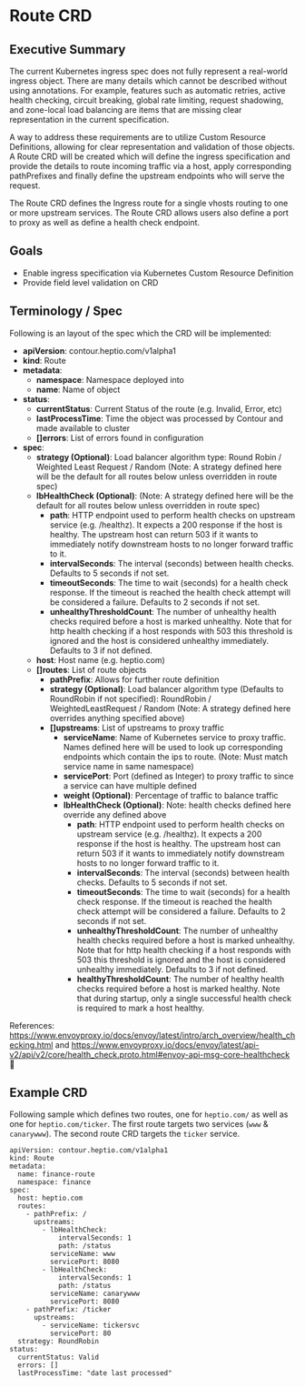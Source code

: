 # Route CRD

## Executive Summary

The current Kubernetes ingress spec does not fully represent a real-world ingress object. There are many details which cannot be described without using annotations. For example, features such as automatic retries, active health checking, circuit breaking, global rate limiting, request shadowing, and zone-local load balancing are items that are missing clear representation in the current specification. 

A way to address these requirements are to utilize Custom Resource Definitions, allowing for clear representation and validation of those objects. A Route CRD will be created which will define the ingress specification and provide the details to route incoming traffic via a host, apply corresponding pathPrefixes and finally define the upstream endpoints who will serve the request. 

The Route CRD defines the Ingress route for a single vhosts routing to one or more upstream services. The Route CRD allows users also define a port to proxy as well as define a health check endpoint. 

## Goals

- Enable ingress specification via Kubernetes Custom Resource Definition
- Provide field level validation on CRD

## Terminology / Spec

Following is an layout of the spec which the CRD will be implemented:

- **apiVersion**: contour.heptio.com/v1alpha1
- **kind**: Route
- **metadata**:
  - **namespace**: Namespace deployed into
  - **name**: Name of object
- **status**: 
  - **currentStatus**: Current Status of the route (e.g. Invalid, Error, etc)
  - **lastProcessTime**: Time the object was processed by Contour and made available to cluster
  - **[]errors**: List of errors found in configuration
- **spec**:
  - **strategy (Optional)**: Load balancer algorithm type: Round Robin / Weighted Least Request / Random (Note: A strategy defined here will be the default for all routes below unless overridden in route spec)
  - **lbHealthCheck (Optional)**: (Note: A strategy defined here will be the default for all routes below unless overridden in route spec)
    - **path**: HTTP endpoint used to perform health checks on upstream service (e.g. /healthz). It expects a 200 response if the host is healthy. The upstream host can return 503 if it wants to immediately notify downstream hosts to no longer forward traffic to it.
    - **intervalSeconds**: The interval (seconds) between health checks. Defaults to 5 seconds if not set.
    - **timeoutSeconds**: The time to wait (seconds) for a health check response. If the timeout is reached the health check attempt will be considered a failure. Defaults to 2 seconds if not set.
    - **unhealthyThresholdCount**: The number of unhealthy health checks required before a host is marked unhealthy. Note that for http health checking if a host responds with 503 this threshold is ignored and the host is considered unhealthy immediately. Defaults to 3 if not defined.
  - **host**: Host name (e.g. heptio.com)
  - **[]routes**: List of route objects
    - **pathPrefix**: Allows for further route definition
    - **strategy (Optional)**: Load balancer algorithm type (Defaults to RoundRobin if not specified): RoundRobin / WeightedLeastRequest / Random (Note: A strategy defined here overrides anything specified above)
    - **[]upstreams**: List of upstreams to proxy traffic
      - **serviceName**: Name of Kubernetes service to proxy traffic. Names defined here will be used to look up corresponding endpoints which contain the ips to route. (Note: Must match service name in same namespace)
      - **servicePort**: Port (defined as Integer) to proxy traffic to since a service can have multiple defined
      - **weight (Optional)**: Percentage of traffic to balance traffic
      - **lbHealthCheck (Optional)**: Note: health checks defined here override any defined above
        - **path**: HTTP endpoint used to perform health checks on upstream service (e.g. /healthz). It expects a 200 response if the host is healthy. The upstream host can return 503 if it wants to immediately notify downstream hosts to no longer forward traffic to it.
        - **intervalSeconds**: The interval (seconds) between health checks. Defaults to 5 seconds if not set.
        - **timeoutSeconds**: The time to wait (seconds) for a health check response. If the timeout is reached the health check attempt will be considered a failure. Defaults to 2 seconds if not set.
        - **unhealthyThresholdCount**: The number of unhealthy health checks required before a host is marked unhealthy. Note that for http health checking if a host responds with 503 this threshold is ignored and the host is considered unhealthy immediately. Defaults to 3 if not defined.
        - **healthyThresholdCount**: The number of healthy health checks required before a host is marked healthy. Note that during startup, only a single successful health check is required to mark a host healthy.

References: https://www.envoyproxy.io/docs/envoy/latest/intro/arch_overview/health_checking.html  and https://www.envoyproxy.io/docs/envoy/latest/api-v2/api/v2/core/health_check.proto.html#envoy-api-msg-core-healthcheck 

## Example CRD

Following sample which defines two routes, one for `heptio.com/` as well as one for `heptio.com/ticker`. The first route targets two services (`www` & `canarywww`). The second route CRD targets the `ticker` service.

```
apiVersion: contour.heptio.com/v1alpha1
kind: Route
metadata: 
  name: finance-route
  namespace: finance
spec: 
  host: heptio.com
  routes: 
    - pathPrefix: /
      upstreams: 
        - lbHealthCheck: 
            intervalSeconds: 1
            path: /status
          serviceName: www
          servicePort: 8080
        - lbHealthCheck: 
            intervalSeconds: 1
            path: /status
          serviceName: canarywww
          servicePort: 8080
    - pathPrefix: /ticker
      upstreams: 
        - serviceName: tickersvc
          servicePort: 80
  strategy: RoundRobin
status: 
  currentStatus: Valid
  errors: []
  lastProcessTime: "date last processed"
```

